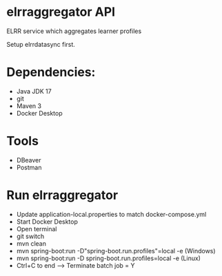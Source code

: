 # elrraggregator API     
ELRR service which aggregates learner profiles 

Setup elrrdatasync first.

# Dependencies:
- Java JDK 17
- git
- Maven 3
- Docker Desktop

# Tools
- DBeaver
- Postman

# Run elrraggregator
- Update application-local.properties to match docker-compose.yml
- Start Docker Desktop
- Open terminal
- git switch <dev feature branch>
- mvn clean
- mvn spring-boot:run -D"spring-boot.run.profiles"=local -e (Windows)
- mvn spring-boot:run -D spring-boot.run.profiles=local -e (Linux)
- Ctrl+C to end --> Terminate batch job = Y